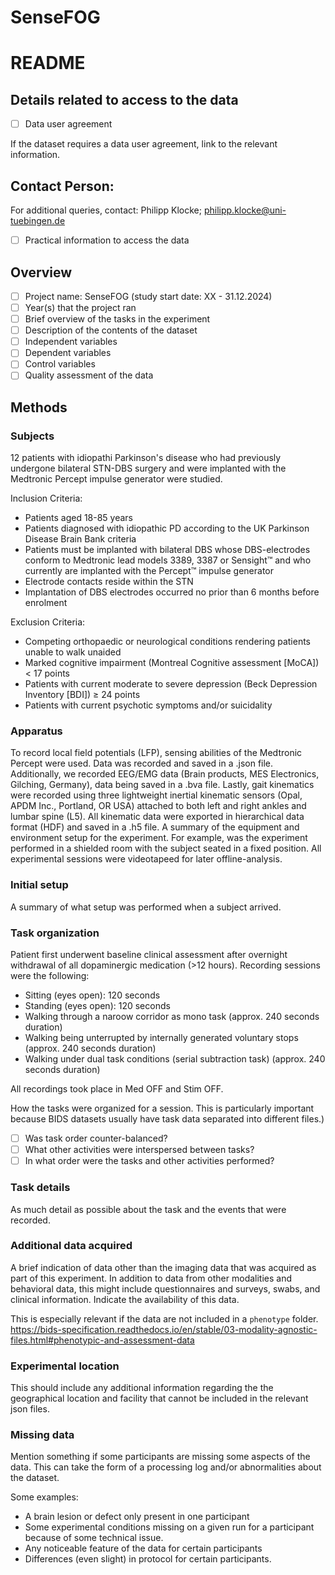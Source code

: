 # SenseFOG

# README

## Details related to access to the data
- [ ] Data user agreement

If the dataset requires a data user agreement, link to the relevant information.

## Contact Person: 
For additional queries, contact: Philipp Klocke; philipp.klocke@uni-tuebingen.de 


- [ ] Practical information to access the data

## Overview

- [ ] Project name: SenseFOG (study start date: XX - 31.12.2024)
- [ ] Year(s) that the project ran
- [ ] Brief overview of the tasks in the experiment
- [ ] Description of the contents of the dataset
- [ ] Independent variables
- [ ] Dependent variables
- [ ] Control variables
- [ ] Quality assessment of the data

## Methods

### Subjects
12 patients with idiopathi Parkinson's disease who had previously undergone bilateral STN-DBS surgery and 
were implanted with the Medtronic Percept impulse generator were studied.

Inclusion Criteria:
-	Patients aged 18-85 years
-	Patients diagnosed with idiopathic PD according to the UK Parkinson Disease Brain Bank criteria
-	Patients must be implanted with bilateral DBS whose DBS-electrodes conform to Medtronic lead models 3389, 3387 or Sensight™ and who currently are implanted with the Percept™ impulse generator
-	Electrode contacts reside within the STN
-	Implantation of DBS electrodes occurred no prior than 6 months before enrolment

Exclusion Criteria:
-	Competing orthopaedic or neurological conditions rendering patients unable to walk unaided
-	Marked cognitive impairment (Montreal Cognitive assessment [MoCA]) < 17 points
-	Patients with current moderate to severe depression (Beck Depression Inventory [BDI]) ≥ 24 points
-	Patients with current psychotic symptoms and/or suicidality


### Apparatus
To record local field potentials (LFP), sensing abilities of the Medtronic Percept were used. Data was recorded and saved in a .json file.
Additionally, we recorded EEG/EMG data (Brain products, MES Electronics, Gilching, Germany), data being saved in a .bva file. 
Lastly, gait kinematics were recorded using three lightweight inertial kinematic sensors (Opal, APDM Inc., Portland, OR USA) attached to both left and right ankles and lumbar spine (L5). All kinematic data were exported in hierarchical data format (HDF) and saved in a .h5 file. 
A summary of the equipment and environment setup for the
experiment. For example, was the experiment performed in a shielded room
with the subject seated in a fixed position.
All experimental sessions were videotapeed for later offline-analysis. 

### Initial setup
A summary of what setup was performed when a subject arrived.

### Task organization
Patient first underwent baseline clinical assessment after overnight withdrawal of all dopaminergic medication (>12 hours). 
Recording sessions were the following: 
  - Sitting (eyes open): 120 seconds
  - Standing (eyes open): 120 seconds
  - Walking through a naroow corridor as mono task (approx. 240 seconds duration)
  - Walking being unterrupted by internally generated voluntary stops (approx. 240 seconds duration)
  - Walking under dual task conditions (serial subtraction task) (approx. 240 seconds duration)

All recordings took place in Med OFF and Stim OFF. 

How the tasks were organized for a session.
This is particularly important because BIDS datasets usually have task data
separated into different files.)

- [ ] Was task order counter-balanced?
- [ ] What other activities were interspersed between tasks?
- [ ] In what order were the tasks and other activities performed?

### Task details
As much detail as possible about the task and the events that were recorded.

### Additional data acquired
A brief indication of data other than the
imaging data that was acquired as part of this experiment. In addition
to data from other modalities and behavioral data, this might include
questionnaires and surveys, swabs, and clinical information. Indicate
the availability of this data.

This is especially relevant if the data are not included in a `phenotype` folder.
https://bids-specification.readthedocs.io/en/stable/03-modality-agnostic-files.html#phenotypic-and-assessment-data

### Experimental location
This should include any additional information regarding the
the geographical location and facility that cannot be included
in the relevant json files.

### Missing data
Mention something if some participants are missing some aspects of the data.
This can take the form of a processing log and/or abnormalities about the dataset.

Some examples:
- A brain lesion or defect only present in one participant
- Some experimental conditions missing on a given run for a participant because
  of some technical issue.
- Any noticeable feature of the data for certain participants
- Differences (even slight) in protocol for certain participants.


